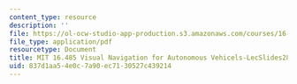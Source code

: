 ```yaml
---
content_type: resource
description: ''
file: https://ol-ocw-studio-app-production.s3.amazonaws.com/courses/16-485-visual-navigation-for-autonomous-vehicles-vnav-fall-2020/837d1aa54e0c7a90ec7130527c439214_MIT16_485F20_lec28.pdf
file_type: application/pdf
resourcetype: Document
title: MIT 16.485 Visual Navigation for Autonomous Vehicels-LecSlides28
uid: 837d1aa5-4e0c-7a90-ec71-30527c439214
---
```

